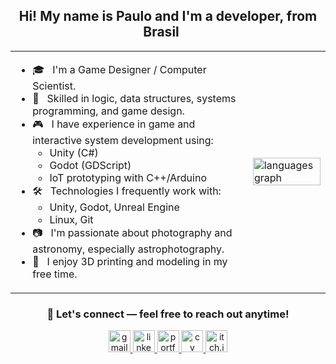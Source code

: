 <h2 align="center">Hi! My name is Paulo and I'm a developer, from Brasil <img src="https://cdn-icons-png.flaticon.com/128/197/197386.png" width="17" /></h2>

<table align="center">
  <tr>
    <td>
      <ul>
        <li>🎓 &nbsp; I'm a Game Designer / Computer Scientist.</li>
        <li>🧠 &nbsp; Skilled in logic, data structures, systems programming, and game design.</li>
        <li>🎮 &nbsp; I have experience in game and interactive system development using:
          <ul>
            <li>Unity (C#)</li>
            <li>Godot (GDScript)</li>
            <li>IoT prototyping with C++/Arduino</li>
          </ul>
        </li>
        <li>🛠️ &nbsp; Technologies I frequently work with:
          <ul>
            <li>Unity, Godot, Unreal Engine</li>
            <li>Linux, Git</li>
           </ul>
        <li>📷 &nbsp; I'm passionate about photography and astronomy, especially astrophotography.</li>
        <li>🧩 &nbsp; I enjoy 3D printing and modeling in my free time.</li>
      </ul>
    </td>
    <td>
      <img src="https://github-readme-stats.vercel.app/api/top-langs?username=paulobfalmeida&locale=en&hide_title=false&layout=compact&card_width=320&langs_count=5&theme=transparent&hide_border=false" height="100%" alt="languages graph"  />
      <!-- <img src="https://github-readme-stats.vercel.app/api?username=paulobfalmeida&hide_title=false&hide_rank=false&show_icons=true&include_all_commits=true&count_private=true&disable_animations=false&theme=dracula&locale=en&hide_border=false" height="150" alt="stats graph"  /> -->
    </td>
  </tr>
</table>

<!-- <div align="center">
![C](https://img.shields.io/badge/c-%2300599C.svg?style=flat&logo=c&logoColor=white)
![C#](https://img.shields.io/badge/c%23-%23239120.svg?style=flat&logo=csharp&logoColor=white)
![C++](https://img.shields.io/badge/c++-%2300599C.svg?style=flat&logo=c%2B%2B&logoColor=white) 
![Python](https://img.shields.io/badge/python-3670A0?style=flat&logo=python&logoColor=ffdd54)
</div> -->

<h3 align="center"> 💬 Let's connect — feel free to reach out anytime!</h3>
<div align="center">
  <!-- <a href="https://youtube.com/yourname" target="_blank">
    <img src="https://img.shields.io/static/v1?message=Youtube&logo=youtube&label=&color=FF0000&logoColor=white&labelColor=&style=for-the-badge" height="35" alt="youtube logo" />
  </a> -->
  <a href="mailto:paulobfalmeida@gmail.com" target="_blank">
    <img src="https://img.shields.io/static/v1?message=Gmail&logo=gmail&label=&color=D14836&logoColor=white&labelColor=&style=for-the-badge" height="35" alt="gmail logo" />
  </a>
  <a href="https://linkedin.com/in/paulo-almeida-00b06b366/" target="_blank">
    <img src="https://img.shields.io/static/v1?message=LinkedIn&logo=linkedin&label=&color=0077B5&logoColor=white&labelColor=&style=for-the-badge" height="35" alt="linkedin logo" />
  </a>
  
  <a href="https://paulobfalmeida.github.io" target="_blank">
    <img src="https://img.shields.io/static/v1?message=Portfolio&logo=google-chrome&label=&color=0A66C2&logoColor=white&labelColor=&style=for-the-badge" height="35" alt="portfolio badge" />
  </a>
  
  <a href="https://yourcv.com" target="_blank">
    <img src="https://img.shields.io/static/v1?message=CV&logo=academia&label=&color=0A66C2&logoColor=white&labelColor=&style=for-the-badge" height="35" alt="cv badge" />
  </a>

  
  <a href="https://paulobfalmeida.itch.io/" target="_blank">
    <img src="https://img.shields.io/static/v1?message=itch.io&logo=itch-io&label=&color=fa5c5c&logoColor=white&labelColor=&style=for-the-badge" height="35" alt="itch.io logo" />
  </a>

  <!-- <a href="https://www.gog.com/u/yourname" target="_blank">
    <img src="https://img.shields.io/static/v1?message=GOG&logo=gog-dot-com&label=&color=86328A&logoColor=white&labelColor=&style=for-the-badge" height="35" alt="gog logo" />
  </a>
  <a href="https://store.steampowered.com/developer/yourname" target="_blank">
    <img src="https://img.shields.io/static/v1?message=Steam&logo=steam&label=&color=000000&logoColor=white&labelColor=&style=for-the-badge" height="35" alt="steam logo" />
  </a> -->
  
</div>
<!--
## 🏆 GitHub Trophies
![](https://github-profile-trophy.vercel.app/?username=paulobfalmeida&theme=dracula&no-frame=false&no-bg=true&margin-w=4)
-->
